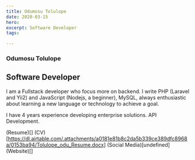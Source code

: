 ```yaml
---
title: Odumosu Tolulope
date: 2020-03-15
hero: 
excerpt: Software Developer
tags: 

---
```


### Odumosu Tolulope
## Software Developer

I am a Fullstack developer who focus more on backend. I write PHP (Laravel and Yii2) and JavaScript (Nodejs, a beginner), MySQL, always enthusiastic about learning a new language or technology to achieve a goal.

I have 4 years experience developing enterprise solutions. API Development.

(Resume)[]
(CV)[https://dl.airtable.com/.attachments/a0181e81b8c2da5b339ce389dfc8968a/0153ba94/Tolulope_odu_Resume.docx]
(Social Media)[undefined]
(Website)[]

